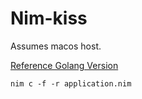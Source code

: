 # Nim-kiss

Assumes macos host.

[Reference Golang Version](https://github.com/alediaferia/gogoa)

```shell script
nim c -f -r application.nim
```
